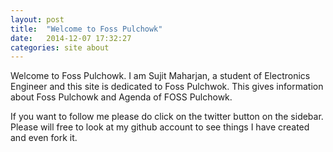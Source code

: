 ```yaml
---
layout: post
title:  "Welcome to Foss Pulchowk"
date:   2014-12-07 17:32:27
categories: site about
---
```

Welcome to Foss Pulchowk. I am Sujit Maharjan, a student of Electronics Engineer and this site is dedicated to Foss Pulchwok. This gives information about Foss Pulchowk and Agenda of FOSS Pulchowk.

If you want to follow me please do click on the twitter button on the sidebar. Please will free to look at my github account to see things I have created and even fork it.